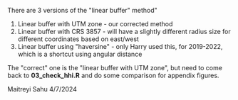 There are 3 versions of the "linear buffer" method"

1. Linear buffer with UTM zone - our corrected method
2. Linear buffer with CRS 3857 - will have a slightly different radius size for different coordinates based on east/west
3. Linear buffer using "haversine" - only Harry used this, for 2019-2022, which is a shortcut using angular distance

The "correct" one is the "linear buffer with UTM zone", but need to come back to **03_check_hhi.R** and do some comparison for appendix figures.

Maitreyi Sahu
4/7/2024

